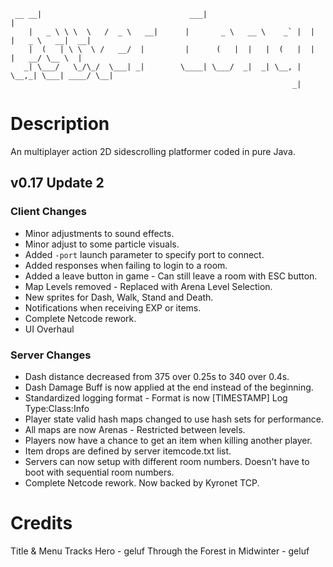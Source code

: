 ```
 __ __|                                 ___|                                          |   
    |   _ \ \ \  \   /  _ \   __|      |       _ \   __ \    _` |  |   |   _ \   __|  __| 
    |  (   | \ \  \ /   __/  |         |      (   |  |   |  (   |  |   |   __/ \__ \  |   
   _| \___/   \_/\_/  \___| _|        \____| \___/  _|  _| \__, | \__,_| \___| ____/ \__| 
                                                               _|                         
```

# Description
An multiplayer action 2D sidescrolling platformer coded in pure Java.

## v0.17 Update 2
### Client Changes
* Minor adjustments to sound effects.
* Minor adjust to some particle visuals.
* Added `-port` launch parameter to specify port to connect.
* Added responses when failing to login to a room.
* Added a leave button in game - Can still leave a room with ESC button.
* Map Levels removed - Replaced with Arena Level Selection.
* New sprites for Dash, Walk, Stand and Death.
* Notifications when receiving EXP or items.
* Complete Netcode rework.
* UI Overhaul

### Server Changes
* Dash distance decreased from 375 over 0.25s to 340 over 0.4s.
* Dash Damage Buff is now applied at the end instead of the beginning.
* Standardized logging format - Format is now [TIMESTAMP] Log Type:Class:Info
* Player state valid hash maps changed to use hash sets for performance.
* All maps are now Arenas - Restricted between levels.
* Players now have a chance to get an item when killing another player.
* Item drops are defined by server itemcode.txt list.
* Servers can now setup with different room numbers. Doesn't have to boot with sequential room numbers.
* Complete Netcode rework. Now backed by Kyronet TCP.

# Credits
Title & Menu Tracks
Hero - geluf
Through the Forest in Midwinter - geluf


